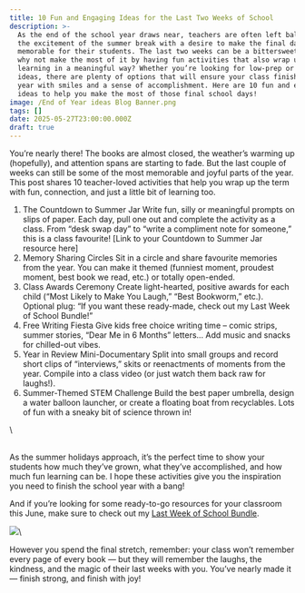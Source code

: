 ```yaml
---
title: 10 Fun and Engaging Ideas for the Last Two Weeks of School
description: >-
  As the end of the school year draws near, teachers are often left balancing
  the excitement of the summer break with a desire to make the final days
  memorable for their students. The last two weeks can be a bittersweet time, so
  why not make the most of it by having fun activities that also wrap up the
  learning in a meaningful way? Whether you’re looking for low-prep or creative
  ideas, there are plenty of options that will ensure your class finishes the
  year with smiles and a sense of accomplishment. Here are 10 fun and engaging
  ideas to help you make the most of those final school days!
image: /End of Year ideas Blog Banner.png
tags: []
date: 2025-05-27T23:00:00.000Z
draft: true
---
```


You’re nearly there! The books are almost closed, the weather’s warming up (hopefully), and attention spans are starting to fade. But the last couple of weeks can still be some of the most memorable and joyful parts of the year. This post shares 10 teacher-loved activities that help you wrap up the term with fun, connection, and just a little bit of learning too.


1. The Countdown to Summer Jar
    Write fun, silly or meaningful prompts on slips of paper. Each day, pull one out and complete the activity as a class. From “desk swap day” to “write a compliment note for someone,” this is a class favourite!
    \[Link to your Countdown to Summer Jar resource here]
2. Memory Sharing Circles
    Sit in a circle and share favourite memories from the year. You can make it themed (funniest moment, proudest moment, best book we read, etc.) or totally open-ended.
3. Class Awards Ceremony
    Create light-hearted, positive awards for each child (“Most Likely to Make You Laugh,” “Best Bookworm,” etc.).
    Optional plug: “If you want these ready-made, check out my Last Week of School Bundle!”
4. Free Writing Fiesta
    Give kids free choice writing time – comic strips, summer stories, “Dear Me in 6 Months” letters… Add music and snacks for chilled-out vibes.
5. Year in Review Mini-Documentary
    Split into small groups and record short clips of “interviews,” skits or reenactments of moments from the year. Compile into a class video (or just watch them back raw for laughs!).
6. Summer-Themed STEM Challenge
    Build the best paper umbrella, design a water balloon launcher, or create a floating boat from recyclables. Lots of fun with a sneaky bit of science thrown in!










\


\
As the summer holidays approach, it’s the perfect time to show your students how much they’ve grown, what they’ve accomplished, and how much fun learning can be. I hope these activities give you the inspiration you need to finish the school year with a bang!

And if you’re looking for some ready-to-go resources for your classroom this June, make sure to check out my [Last Week of School Bundle](https://www.teacherspayteachers.com/Product/Last-Week-of-School-Teaching-Resources-Bundle-8170932).


![](/IMG_0074.jpeg)\


However you spend the final stretch, remember: your class won’t remember every page of every book — but they will remember the laughs, the kindness, and the magic of their last weeks with you. You’ve nearly made it — finish strong, and finish with joy!
